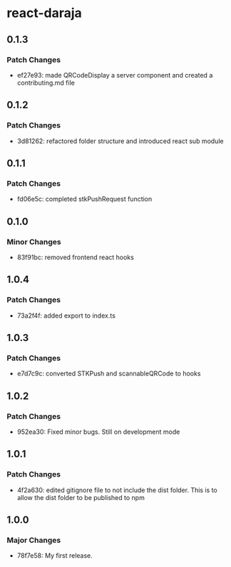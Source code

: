 # react-daraja

## 0.1.3

### Patch Changes

- ef27e93: made QRCodeDisplay a server component and created a contributing.md file

## 0.1.2

### Patch Changes

- 3d81262: refactored folder structure and introduced react sub module

## 0.1.1

### Patch Changes

- fd06e5c: completed stkPushRequest function

## 0.1.0

### Minor Changes

- 83f91bc: removed frontend react hooks

## 1.0.4

### Patch Changes

- 73a2f4f: added export to index.ts

## 1.0.3

### Patch Changes

- e7d7c9c: converted STKPush and scannableQRCode to hooks

## 1.0.2

### Patch Changes

- 952ea30: Fixed minor bugs. Still on development mode

## 1.0.1

### Patch Changes

- 4f2a630: edited gitignore file to not include the dist folder. This is to allow the dist folder to be published to npm

## 1.0.0

### Major Changes

- 78f7e58: My first release.

